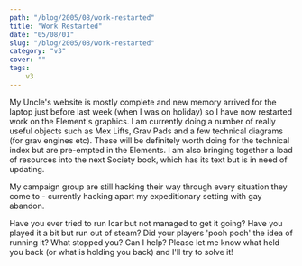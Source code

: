 ```yaml
---
path: "/blog/2005/08/work-restarted"
title: "Work Restarted"
date: "05/08/01"
slug: "/blog/2005/08/work-restarted"
category: "v3"
cover: ""
tags:
    v3
---
```

My Uncle's website is mostly complete and new memory arrived for the laptop just before last week (when I was on holiday) so I have now restarted work on the Element's graphics. I am currently doing a number of really useful objects such as Mex Lifts, Grav Pads and a few technical diagrams (for grav engines etc). These will be definitely worth doing for the technical index but are pre-empted in the Elements. I am also bringing together a load of resources into the next Society book, which has its text but is in need of updating.

My campaign group are still hacking their way through every situation they come to - currently hacking apart my expeditionary setting with gay abandon.

Have you ever tried to run Icar but not managed to get it going? Have you played it a bit but run out of steam? Did your players 'pooh pooh' the idea of running it? What stopped you? Can I help? Please let me know what held you back (or what is holding you back) and I'll try to solve it!